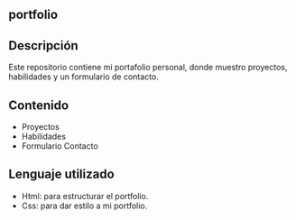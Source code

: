 ## portfolio

## Descripción
Este repositorio contiene mi portafolio personal, donde muestro proyectos, habilidades y un formulario de contacto.

## Contenido
- Proyectos
- Habilidades
- Formulario Contacto 

## Lenguaje utilizado

- Html: para estructurar el portfolio.
- Css: para dar estilo a mi portfolio.



